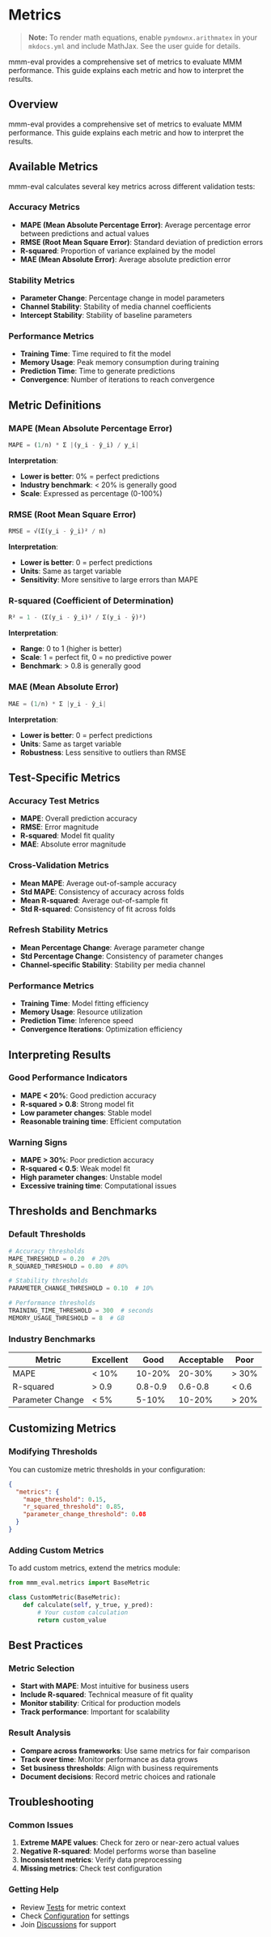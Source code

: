 # Metrics

> **Note:** To render math equations, enable `pymdownx.arithmatex` in your `mkdocs.yml` and include MathJax. See the user guide for details.

mmm-eval provides a comprehensive set of metrics to evaluate MMM performance. This guide explains each metric and how to interpret the results.

## Overview

mmm-eval provides a comprehensive set of metrics to evaluate MMM performance. This guide explains each metric and how to interpret the results.

## Available Metrics

mmm-eval calculates several key metrics across different validation tests:

### Accuracy Metrics

- **MAPE (Mean Absolute Percentage Error)**: Average percentage error between predictions and actual values
- **RMSE (Root Mean Square Error)**: Standard deviation of prediction errors
- **R-squared**: Proportion of variance explained by the model
- **MAE (Mean Absolute Error)**: Average absolute prediction error

### Stability Metrics

- **Parameter Change**: Percentage change in model parameters
- **Channel Stability**: Stability of media channel coefficients
- **Intercept Stability**: Stability of baseline parameters

### Performance Metrics

- **Training Time**: Time required to fit the model
- **Memory Usage**: Peak memory consumption during training
- **Prediction Time**: Time to generate predictions
- **Convergence**: Number of iterations to reach convergence

## Metric Definitions

### MAPE (Mean Absolute Percentage Error)

```python
MAPE = (1/n) * Σ |(y_i - ŷ_i) / y_i|
```

**Interpretation**:
- **Lower is better**: 0% = perfect predictions
- **Industry benchmark**: < 20% is generally good
- **Scale**: Expressed as percentage (0-100%)

### RMSE (Root Mean Square Error)

```python
RMSE = √(Σ(y_i - ŷ_i)² / n)
```

**Interpretation**:
- **Lower is better**: 0 = perfect predictions
- **Units**: Same as target variable
- **Sensitivity**: More sensitive to large errors than MAPE

### R-squared (Coefficient of Determination)

```python
R² = 1 - (Σ(y_i - ŷ_i)² / Σ(y_i - ȳ)²)
```

**Interpretation**:
- **Range**: 0 to 1 (higher is better)
- **Scale**: 1 = perfect fit, 0 = no predictive power
- **Benchmark**: > 0.8 is generally good

### MAE (Mean Absolute Error)

```python
MAE = (1/n) * Σ |y_i - ŷ_i|
```

**Interpretation**:
- **Lower is better**: 0 = perfect predictions
- **Units**: Same as target variable
- **Robustness**: Less sensitive to outliers than RMSE

## Test-Specific Metrics

### Accuracy Test Metrics

- **MAPE**: Overall prediction accuracy
- **RMSE**: Error magnitude
- **R-squared**: Model fit quality
- **MAE**: Absolute error magnitude

### Cross-Validation Metrics

- **Mean MAPE**: Average out-of-sample accuracy
- **Std MAPE**: Consistency of accuracy across folds
- **Mean R-squared**: Average out-of-sample fit
- **Std R-squared**: Consistency of fit across folds

### Refresh Stability Metrics

- **Mean Percentage Change**: Average parameter change
- **Std Percentage Change**: Consistency of parameter changes
- **Channel-specific Stability**: Stability per media channel

### Performance Metrics

- **Training Time**: Model fitting efficiency
- **Memory Usage**: Resource utilization
- **Prediction Time**: Inference speed
- **Convergence Iterations**: Optimization efficiency

## Interpreting Results

### Good Performance Indicators

- **MAPE < 20%**: Good prediction accuracy
- **R-squared > 0.8**: Strong model fit
- **Low parameter changes**: Stable model
- **Reasonable training time**: Efficient computation

### Warning Signs

- **MAPE > 30%**: Poor prediction accuracy
- **R-squared < 0.5**: Weak model fit
- **High parameter changes**: Unstable model
- **Excessive training time**: Computational issues

## Thresholds and Benchmarks

### Default Thresholds

```python
# Accuracy thresholds
MAPE_THRESHOLD = 0.20  # 20%
R_SQUARED_THRESHOLD = 0.80  # 80%

# Stability thresholds
PARAMETER_CHANGE_THRESHOLD = 0.10  # 10%

# Performance thresholds
TRAINING_TIME_THRESHOLD = 300  # seconds
MEMORY_USAGE_THRESHOLD = 8  # GB
```

### Industry Benchmarks

| Metric | Excellent | Good | Acceptable | Poor |
|--------|-----------|------|------------|------|
| MAPE | < 10% | 10-20% | 20-30% | > 30% |
| R-squared | > 0.9 | 0.8-0.9 | 0.6-0.8 | < 0.6 |
| Parameter Change | < 5% | 5-10% | 10-20% | > 20% |

## Customizing Metrics

### Modifying Thresholds

You can customize metric thresholds in your configuration:

```json
{
  "metrics": {
    "mape_threshold": 0.15,
    "r_squared_threshold": 0.85,
    "parameter_change_threshold": 0.08
  }
}
```

### Adding Custom Metrics

To add custom metrics, extend the metrics module:

```python
from mmm_eval.metrics import BaseMetric

class CustomMetric(BaseMetric):
    def calculate(self, y_true, y_pred):
        # Your custom calculation
        return custom_value
```

## Best Practices

### Metric Selection

- **Start with MAPE**: Most intuitive for business users
- **Include R-squared**: Technical measure of fit quality
- **Monitor stability**: Critical for production models
- **Track performance**: Important for scalability

### Result Analysis

- **Compare across frameworks**: Use same metrics for fair comparison
- **Track over time**: Monitor performance as data grows
- **Set business thresholds**: Align with business requirements
- **Document decisions**: Record metric choices and rationale

## Troubleshooting

### Common Issues

1. **Extreme MAPE values**: Check for zero or near-zero actual values
2. **Negative R-squared**: Model performs worse than baseline
3. **Inconsistent metrics**: Verify data preprocessing
4. **Missing metrics**: Check test configuration

### Getting Help

- Review [Tests](tests.md) for metric context
- Check [Configuration](getting-started/configuration.md) for settings
- Join [Discussions](https://github.com/Mutiny-Group/mmm-eval/discussions) for support 